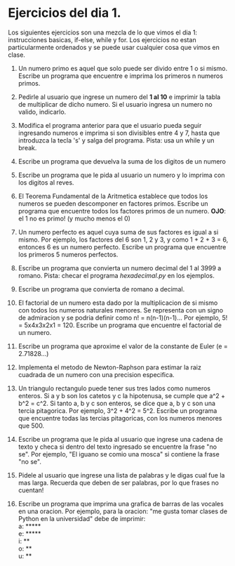 # Ejercicios del dia 1.

Los siguientes ejercicios son una mezcla de lo que vimos el dia 1: instrucciones basicas, if-else, while y for.
Los ejercicios no estan particularmente ordenados y se puede usar cualquier cosa que vimos en clase.

1. Un numero primo es aquel que solo puede ser divido entre 1 o si mismo. Escribe un programa que encuentre e imprima los primeros
 n numeros primos.
 
2. Pedirle al usuario que ingrese un numero del **1 al 10** e imprimir la tabla de multiplicar de dicho numero. Si el 
usuario ingresa un numero no valido, indicarlo.

3. Modifica el programa anterior para que el usuario pueda seguir ingresando numeros e imprima si son divisibles entre 4 y 7, hasta que introduzca la tecla 's' y salga del programa.
Pista: usa un while y un break.

4. Escribe un programa que devuelva la suma de los digitos de un numero

5. Escribe un programa que le pida al usuario un numero y lo imprima con los digitos al reves.

6. El Teorema Fundamental de la Aritmetica establece que todos los numeros se pueden descomponer en factores
primos. Escribe un programa que encuentre todos los factores primos de un numero. **OJO**: el 1 no es primo! (y mucho menos el 0)

7. Un numero perfecto es aquel cuya suma de sus factores es igual a si mismo. Por ejemplo, los factores del 6 son 1, 2 y 3,
y como 1 + 2 + 3 = 6, entonces 6 es un numero perfecto. Escribe un programa que encuentre los primeros 5 numeros perfectos.

8. Escribe un programa que convierta un numero decimal del 1 al 3999 a romano. Pista: checar el programa *hexadecimal.py* en los ejemplos.

9. Escribe un programa que convierta de romano a decimal.

10. El factorial de un numero esta dado por la multiplicacion de si mismo con todos los numeros naturales menores. Se 
representa con un signo de admiracion y se podria definir como n! = n(n-1)(n-1)... Por ejemplo, 5! = 5x4x3x2x1 = 120. Escribe
un programa que encuentre el factorial de un numero.

11. Escribe un programa que aproxime el valor de la constante de Euler (e = 2.71828...)

12. Implementa el metodo de Newton-Raphson para estimar la raiz cuadrada de un numero con una precision especifica.

13. Un triangulo rectangulo puede tener sus tres lados como numeros enteros. Si a y b son los catetos y c la hipotenusa,
se cumple que a^2 + b^2 = c^2. Si tanto a, b y c son enteros, se dice que a, b y c son una tercia pitagorica. Por ejemplo,
3^2 + 4^2 = 5^2. Escribe un programa que encuentre todas las tercias pitagoricas, con los numeros menores que 500.

14. Escribe un programa que le pida al usuario que ingrese una cadena de texto y checa si dentro del texto ingresado
se encuentre la frase "no se". Por ejemplo, "El iguano se comio una mosca" si contiene la frase "no se".

15. Pidele al usuario que ingrese una lista de palabras y le digas cual fue la mas larga. Recuerda que deben de ser palabras,
por lo que frases no cuentan!

16. Escribe un programa que imprima una grafica de barras de las vocales en una oracion. Por ejemplo, para la oracion:
"me gusta tomar clases de Python en la universidad" debe de imprimir:  
    a: *****  
    e: *****  
    i: **  
    o: **  
    u: **
